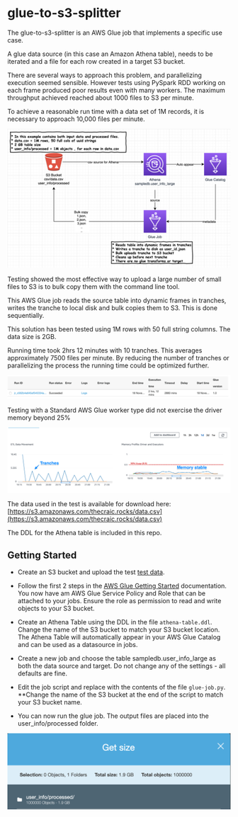 # glue-to-s3-splitter

The glue-to-s3-splitter is an AWS Glue job that implements a specific use case.

A glue data source (in this case an Amazon Athena table), needs to be iterated and a file for each row created in a target S3 bucket.

There are several ways to approach this problem, and parallelizing execution seemed sensible. However tests using PySpark RDD working on each frame produced poor results even with many workers. The maximum throughput achieved reached about 1000 files to S3 per minute. 

To achieve a reasonable run time with a data set of 1M records, it is necessary to approach 10,000 files per minute.

![Overview ](/images/glue-to-s3-splitter_drawio_-_draw_io_app.png)

Testing showed the most effective way to upload a large number of small files to S3 is to bulk copy them with the command line tool. 

This AWS Glue job reads the source table into dynamic frames in tranches, writes the tranche to local disk and bulk copies them to S3. This is done sequentially.

This solution has been tested using 1M rows with 50 full string columns. The data size is 2GB. 

Running time took 2hrs 12 minutes with 10 tranches. This averages approximately 7500 files per minute. By reducing the number of tranches or parallelizing the process the running time could be optimized further.

![Running Time ](/images/Job-runtime.png)

Testing with a Standard AWS Glue worker type did not exercise the driver memory beyond 25%

![Glue Metrics ](/images/AWS_Glue_Console.png)

The data used in the test is available for download here:
[https://s3.amazonaws.com/thecraic.rocks/data.csv](https://s3.amazonaws.com/thecraic.rocks/data.csv)

The DDL for the Athena table is included in this repo.


## Getting Started
* Create an S3 bucket and upload the test [test data](https://s3.amazonaws.com/thecraic.rocks/data.csv).

* Follow the first 2 steps in the [AWS Glue Getting Started](https://docs.aws.amazon.com/glue/latest/dg/getting-started.html) documentation. You now have am AWS Glue Service Policy and Role that can be attached to your jobs. Ensure the role as permission to read and write objects to your S3 bucket.

* Create an Athena Table using the DDL in the file ``athena-table.ddl``. Change the name of the S3 bucket to match your S3 bucket location. The Athena Table will automatically appear in your AWS Glue Catalog and can be used as a datasource in jobs.

* Create a new job and choose the table sampledb.user_info_large as both the data source and target. Do not change any of the settings - all defaults are fine.

* Edit the job script and replace with the contents of the file ``glue-job.py``. **Change the name of the S3 bucket at the end of the script to match your S3 bucket name.

* You can now run the glue job. The output files are placed into the user_info/processed folder. 

![Result ](/images/result.png)

